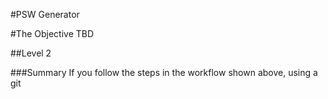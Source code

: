#PSW Generator

#The Objective
TBD

##Level 2

###Summary
If you follow the steps in the workflow shown above, using a git

